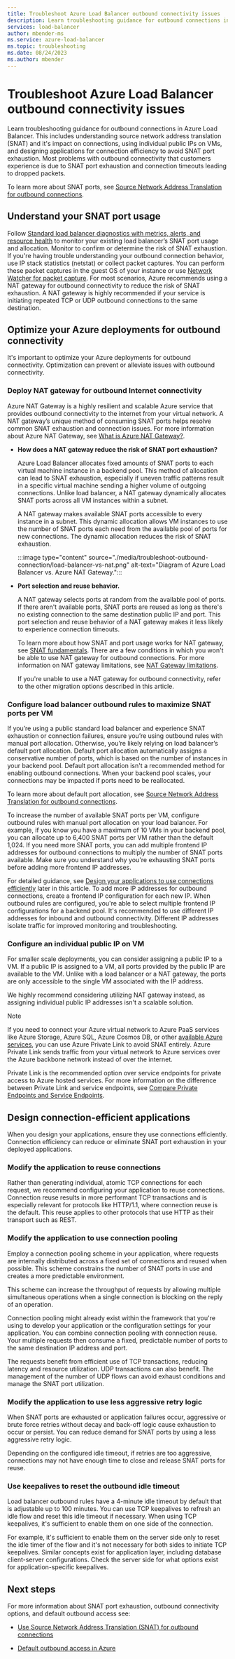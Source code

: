 ```yaml
---
title: Troubleshoot Azure Load Balancer outbound connectivity issues
description: Learn troubleshooting guidance for outbound connections in Azure Load Balancer. This includes issues of SNAT exhaustion and connection timeouts.
services: load-balancer
author: mbender-ms
ms.service: azure-load-balancer
ms.topic: troubleshooting
ms.date: 08/24/2023
ms.author: mbender
---
```


# Troubleshoot Azure Load Balancer outbound connectivity issues

Learn troubleshooting guidance for outbound connections in Azure Load Balancer. This includes understanding source network address translation (SNAT) and it's impact on connections, using individual public IPs on VMs, and designing applications for connection efficiency to avoid SNAT port exhaustion. Most problems with outbound connectivity that customers experience is due to SNAT port exhaustion and connection timeouts leading to dropped packets. 

To learn more about SNAT ports, see [Source Network Address Translation for outbound connections](load-balancer-outbound-connections.md).

## Understand your SNAT port usage

Follow [Standard load balancer diagnostics with metrics, alerts, and resource health](load-balancer-standard-diagnostics.md) to monitor your existing load balancer’s SNAT port usage and allocation. Monitor to confirm or determine the risk of SNAT exhaustion. If you're having trouble understanding your outbound connection behavior, use IP stack statistics (netstat) or collect packet captures. You can perform these packet captures in the guest OS of your instance or use [Network Watcher for packet capture](../network-watcher/network-watcher-packet-capture-manage-portal.md). For most scenarios, Azure recommends using a NAT gateway for outbound connectivity to reduce the risk of SNAT exhaustion. A NAT gateway is highly recommended if your service is initiating repeated TCP or UDP outbound connections to the same destination.

## Optimize your Azure deployments for outbound connectivity

It's important to optimize your Azure deployments for outbound connectivity. Optimization can prevent or alleviate issues with outbound connectivity.

### Deploy NAT gateway for outbound Internet connectivity

Azure NAT Gateway is a highly resilient and scalable Azure service that provides outbound connectivity to the internet from your virtual network. A NAT gateway’s unique method of consuming SNAT ports helps resolve common SNAT exhaustion and connection issues. For more information about Azure NAT Gateway, see [What is Azure NAT Gateway?](../virtual-network/nat-gateway/nat-overview.md).

* **How does a NAT gateway reduce the risk of SNAT port exhaustion?**

    Azure Load Balancer allocates fixed amounts of SNAT ports to each virtual machine instance in a backend pool. This method of allocation can lead to SNAT exhaustion, especially if uneven traffic patterns result in a specific virtual machine sending a higher volume of outgoing connections. Unlike load balancer, a NAT gateway dynamically allocates SNAT ports across all VM instances within a subnet. 

    A NAT gateway makes available SNAT ports accessible to every instance in a subnet. This dynamic allocation allows VM instances to use the number of SNAT ports each need from the available pool of ports for new connections. The dynamic allocation reduces the risk of SNAT exhaustion.

    :::image type="content" source="./media/troubleshoot-outbound-connection/load-balancer-vs-nat.png" alt-text="Diagram of Azure Load Balancer vs. Azure NAT Gateway.":::

* **Port selection and reuse behavior.**
    
    A NAT gateway selects ports at random from the available pool of ports. If there aren't available ports, SNAT ports are reused as long as there's no existing connection to the same destination public IP and port. This port selection and reuse behavior of a NAT gateway makes it less likely to experience connection timeouts. 

    To learn more about how SNAT and port usage works for NAT gateway, see [SNAT fundamentals](../virtual-network/nat-gateway/nat-gateway-resource.md#fundamentals). There are a few conditions in which you won't be able to use NAT gateway for outbound connections. For more information on NAT gateway limitations, see [NAT Gateway limitations](../virtual-network/nat-gateway/nat-gateway-resource.md#limitations).

    If you're unable to use a NAT gateway for outbound connectivity, refer to the other migration options described in this article.

### Configure load balancer outbound rules to maximize SNAT ports per VM

If you’re using a public standard load balancer and experience SNAT exhaustion or connection failures, ensure you’re using outbound rules with manual port allocation. Otherwise, you’re likely relying on load balancer’s default port allocation. Default port allocation automatically assigns a conservative number of ports, which is based on the number of instances in your backend pool. Default port allocation isn't a recommended method for enabling outbound connections. When your backend pool scales, your connections may be impacted if ports need to be reallocated. 

To learn more about default port allocation, see [Source Network Address Translation for outbound connections](load-balancer-outbound-connections.md).

To increase the number of available SNAT ports per VM, configure outbound rules with manual port allocation on your load balancer. For example, if you know you have a maximum of 10 VMs in your backend pool, you can allocate up to 6,400 SNAT ports per VM rather than the default 1,024. If you need more SNAT ports, you can add multiple frontend IP addresses for outbound connections to multiply the number of SNAT ports available. Make sure you understand why you're exhausting SNAT ports before adding more frontend IP addresses. 

For detailed guidance, see [Design your applications to use connections efficiently](#design-connection-efficient-applications) later in this article. To add more IP addresses for outbound connections, create a frontend IP configuration for each new IP. When outbound rules are configured, you're able to select multiple frontend IP configurations for a backend pool. It's recommended to use different IP addresses for inbound and outbound connectivity. Different IP addresses isolate traffic for improved monitoring and troubleshooting.

### Configure an individual public IP on VM

For smaller scale deployments, you can consider assigning a public IP to a VM. If a public IP is assigned to a VM, all ports provided by the public IP are available to the VM. Unlike with a load balancer or a NAT gateway, the ports are only accessible to the single VM associated with the IP address. 

We highly recommend considering utilizing NAT gateway instead, as assigning individual public IP addresses isn't a scalable solution.

> [!NOTE]
> If you need to connect your Azure virtual network to Azure PaaS services like Azure Storage, Azure SQL, Azure Cosmos DB, or other [available Azure services](../private-link/availability.md), you can use Azure Private Link to avoid SNAT entirely. Azure Private Link sends traffic from your virtual network to Azure services over the Azure backbone network instead of over the internet.
>
>Private Link is the recommended option over service endpoints for private access to Azure hosted services. For more information on the difference between Private Link and service endpoints, see [Compare Private Endpoints and Service Endpoints](../virtual-network/vnet-integration-for-azure-services.md#compare-private-endpoints-and-service-endpoints).

## Design connection-efficient applications

When you design your applications, ensure they use connections efficiently. Connection efficiency can reduce or eliminate SNAT port exhaustion in your deployed applications.

### Modify the application to reuse connections

Rather than generating individual, atomic TCP connections for each request, we recommend configuring your application to reuse connections. Connection reuse results in more performant TCP transactions and is especially relevant for protocols like HTTP/1.1, where connection reuse is the default. This reuse applies to other protocols that use HTTP as their transport such as REST.

### Modify the application to use connection pooling

Employ a connection pooling scheme in your application, where requests are internally distributed across a fixed set of connections and reused when possible. This scheme constrains the number of SNAT ports in use and creates a more predictable environment. 

This scheme can increase the throughput of requests by allowing multiple simultaneous operations when a single connection is blocking on the reply of an operation.

Connection pooling might already exist within the framework that you're using to develop your application or the configuration settings for your application. You can combine connection pooling with connection reuse. Your multiple requests then consume a fixed, predictable number of ports to the same destination IP address and port. 

The requests benefit from efficient use of TCP transactions, reducing latency and resource utilization. UDP transactions can also benefit. The management of the number of UDP flows can avoid exhaust conditions and manage the SNAT port utilization.

### Modify the application to use less aggressive retry logic

When SNAT ports are exhausted or application failures occur, aggressive or brute force retries without decay and back-off logic cause exhaustion to occur or persist. You can reduce demand for SNAT ports by using a less aggressive retry logic.

Depending on the configured idle timeout, if retries are too aggressive, connections may not have enough time to close and release SNAT ports for reuse.

### Use keepalives to reset the outbound idle timeout

Load balancer outbound rules have a 4-minute idle timeout by default that is adjustable up to 100 minutes. You can use TCP keepalives to refresh an idle flow and reset this idle timeout if necessary. When using TCP keepalives, it's sufficient to enable them on one side of the connection. 

For example, it's sufficient to enable them on the server side only to reset the idle timer of the flow and it's not necessary for both sides to initiate TCP keepalives. Similar concepts exist for application layer, including database client-server configurations. Check the server side for what options exist for application-specific keepalives.

## Next steps

For more information about SNAT port exhaustion, outbound connectivity options, and default outbound access see:

* [Use Source Network Address Translation (SNAT) for outbound connections](load-balancer-outbound-connections.md)

* [Default outbound access in Azure](../virtual-network/ip-services/default-outbound-access.md)
